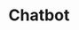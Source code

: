 ---
title: Chatbot
categories: [AI, Kotlin, Gemini Pro]
image: ./chatbot/screenshot.png
description: An Android app that harnesses the power of Google AI for engaging and informative responses.
download_url: https://mdalbinhossain.github.io/Chatbot/
external_url: https://mdalbinhossain.github.io/Chatbot/
---